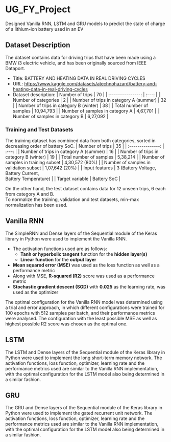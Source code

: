 # UG_FY_Project
Designed Vanilla RNN, LSTM and GRU models to predict the state of charge of a lithium-ion battery used in an EV

## Dataset Description
The dataset contains data for driving trips that have been made using a BMW i3 electric vehicle, and has been originally sourced from IEEE Dataport.
* Title: BATTERY AND HEATING DATA IN REAL DRIVING CYCLES
* URL: https://www.kaggle.com/datasets/atechnohazard/battery-and-heating-data-in-real-driving-cycles
* Dataset description:
  | Number of trips | 70  |
  | :---------------: | :---: |
  | Number of categories | 2 |
  | Number of trips in category A (summer) | 32 |
  | Number of trips in category B (winter) | 38 |
  | Total number of samples | 10,94,793 |
  | Number of samples in category A | 4,67,701 |
  | Number of samples in category B | 6,27,092 |

### Training and Test Datasets
The training dataset has combined data from both categories, sorted in decreasing order of battery SoC.
  | Number of trips | 35  |
  | :---------------: | :---: |
  | Number of trips in category A (summer) | 16 |
  | Number of trips in category B (winter) | 19 |
  | Total number of samples | 5,38,214 |
  | Number of samples in training subset | 4,30,572 (80%) |
  | Number of samples in validation subset | 1,07,642 (20%) |
  | Input features | 3 (Battery Voltage, Battery Current,<br>Battery Temperature) |
  | Target variable | Battery SoC |

On the other hand, the test dataset contains data for 12 unseen trips, 6 each from category A and B. <br>
To normalize the training, validation and test datasets, min-max normalization has been used.

## Vanilla RNN
The SimpleRNN and Dense layers of the Sequential module of the Keras library in Python were used to implement the Vanilla RNN.
* The activation functions used are as follows:
  * **Tanh or hyperbolic tangent** function for the **hidden layer(s)**
  * **Linear function** for the **output layer**
* **Mean squared error (MSE)** was used as the loss function as well as a performance metric
* Along with MSE, **R-squared (R2)** score was used as a performance metric
* **Stochastic gradient descent (SGD)** with **0.025** as the learning rate, was used as the optimizer

The optimal configuration for the Vanilla RNN model was determined using a trial and error approach, in which different configurations were trained for 100 epochs with 512 samples per batch, and their performance metrics were analysed. The configuration with the least possible MSE as well as highest possible R2 score was chosen as the optimal one.

## LSTM
The LSTM and Dense layers of the Sequential module of the Keras library in Python were used to implement the long short-term memory network. The activation functions, loss function, optimizer, learning rate and the performance metrics used are similar to the Vanilla RNN implementation, with the optimal configuration for the LSTM model also being determined in a similar fashion.

## GRU
The GRU and Dense layers of the Sequential module of the Keras library in Python were used to implement the gated recurrent unit network. The activation functions, loss function, optimizer, learning rate and the performance metrics used are similar to the Vanilla RNN implementation, with the optimal configuration for the LSTM model also being determined in a similar fashion.


